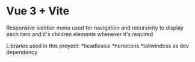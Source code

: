 # Vue 3 + Vite

Responsive sidebar menu used for navigation and recursivity to display each item and it's children elements whenever it's required

Libraries used in this proyect:
*headlessui
*heroicons
*tailwindcss as dev dependency

